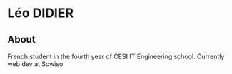# Léo DIDIER
## About
French student in the fourth year of CESI IT Engineering school. Currently web dev at Sowiso
